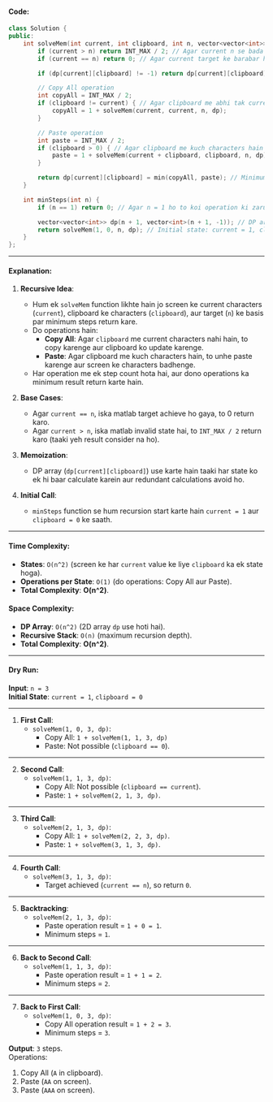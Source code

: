 #### Code:
```cpp
class Solution {
public:
    int solveMem(int current, int clipboard, int n, vector<vector<int>>& dp) {
        if (current > n) return INT_MAX / 2; // Agar current n se bada ho jaye to invalid state
        if (current == n) return 0; // Agar current target ke barabar ho to no more operations needed

        if (dp[current][clipboard] != -1) return dp[current][clipboard]; // Agar already calculate ho chuka ho

        // Copy All operation
        int copyAll = INT_MAX / 2;
        if (clipboard != current) { // Agar clipboard me abhi tak current nahi hai to copy kar sakte hain
            copyAll = 1 + solveMem(current, current, n, dp);
        }

        // Paste operation
        int paste = INT_MAX / 2;
        if (clipboard > 0) { // Agar clipboard me kuch characters hain tabhi paste kar sakte hain
            paste = 1 + solveMem(current + clipboard, clipboard, n, dp);
        }

        return dp[current][clipboard] = min(copyAll, paste); // Minimum steps ka result store karke return karein
    }

    int minSteps(int n) {
        if (n == 1) return 0; // Agar n = 1 ho to koi operation ki zarurat nahi hai

        vector<vector<int>> dp(n + 1, vector<int>(n + 1, -1)); // DP array ko initialize karte hain
        return solveMem(1, 0, n, dp); // Initial state: current = 1, clipboard = 0
    }
};
```

---

#### Explanation:
1. **Recursive Idea**:
   - Hum ek `solveMem` function likhte hain jo screen ke current characters (`current`), clipboard ke characters (`clipboard`), aur target (`n`) ke basis par minimum steps return kare.
   - Do operations hain:
     - **Copy All**: Agar `clipboard` me current characters nahi hain, to copy karenge aur clipboard ko update karenge.
     - **Paste**: Agar clipboard me kuch characters hain, to unhe paste karenge aur screen ke characters badhenge.
   - Har operation me ek step count hota hai, aur dono operations ka minimum result return karte hain.

2. **Base Cases**:
   - Agar `current == n`, iska matlab target achieve ho gaya, to 0 return karo.
   - Agar `current > n`, iska matlab invalid state hai, to `INT_MAX / 2` return karo (taaki yeh result consider na ho).

3. **Memoization**:
   - DP array (`dp[current][clipboard]`) use karte hain taaki har state ko ek hi baar calculate karein aur redundant calculations avoid ho.

4. **Initial Call**:
   - `minSteps` function se hum recursion start karte hain `current = 1` aur `clipboard = 0` ke saath.

---

#### Time Complexity:
- **States**: `O(n^2)` (screen ke har `current` value ke liye `clipboard` ka ek state hoga).
- **Operations per State**: `O(1)` (do operations: Copy All aur Paste).
- **Total Complexity**: **O(n^2)**.

#### Space Complexity:
- **DP Array**: `O(n^2)` (2D array `dp` use hoti hai).
- **Recursive Stack**: `O(n)` (maximum recursion depth).
- **Total Complexity**: **O(n^2)**.

---

#### Dry Run:
**Input**: `n = 3`  
**Initial State**: `current = 1`, `clipboard = 0`  

---

1. **First Call**:  
   - `solveMem(1, 0, 3, dp)`:
     - Copy All: `1 + solveMem(1, 1, 3, dp)`
     - Paste: Not possible (`clipboard == 0`).

---

2. **Second Call**:
   - `solveMem(1, 1, 3, dp)`:
     - Copy All: Not possible (`clipboard == current`).
     - Paste: `1 + solveMem(2, 1, 3, dp)`.

---

3. **Third Call**:
   - `solveMem(2, 1, 3, dp)`:
     - Copy All: `1 + solveMem(2, 2, 3, dp)`.
     - Paste: `1 + solveMem(3, 1, 3, dp)`.

---

4. **Fourth Call**:
   - `solveMem(3, 1, 3, dp)`:
     - Target achieved (`current == n`), so return `0`.

---

5. **Backtracking**:
   - `solveMem(2, 1, 3, dp)`:
     - Paste operation result = `1 + 0 = 1`.
     - Minimum steps = `1`.

---

6. **Back to Second Call**:
   - `solveMem(1, 1, 3, dp)`:
     - Paste operation result = `1 + 1 = 2`.
     - Minimum steps = `2`.

---

7. **Back to First Call**:
   - `solveMem(1, 0, 3, dp)`:
     - Copy All operation result = `1 + 2 = 3`.
     - Minimum steps = `3`.

**Output**: `3` steps.  
Operations:
1. Copy All (`A` in clipboard).
2. Paste (`AA` on screen).
3. Paste (`AAA` on screen).
